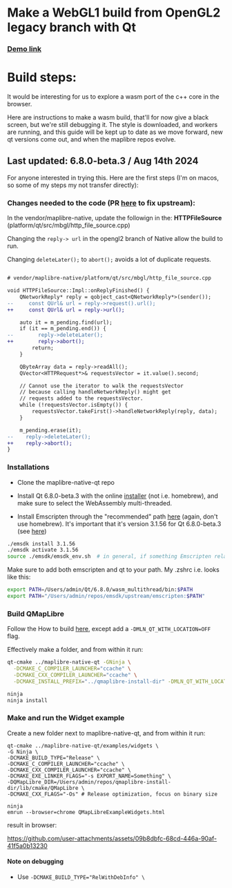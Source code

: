 # Make a WebGL1 build from OpenGL2 legacy branch with Qt

### [Demo link](https://birkskyum-maplibre-native-wasm.pages.dev/qt-for-webassembly/webgl1-from-opengl2-legacy-renderer/)

# Build steps:

It would be interesting for us to explore a wasm port of the c++ core in the browser.

Here are instructions to make a wasm build, that'll for now give a black screen, but we're still debugging it. The style is downloaded, and workers are running, and this guide will be kept up to date as we move forward, new qt versions come out, and when the maplibre repos evolve.

## **Last updated: 6.8.0-beta.3  / Aug 14th 2024**

For anyone interested in trying this. Here are the first steps (I'm on macos, so some of my steps my not transfer directly):

### Changes needed to the code (PR [here](https://github.com/maplibre/maplibre-native/pull/2689) to fix upstream):

In the vendor/maplibre-native, update the followign in the: **HTTPFileSource** (platform/qt/src/mbgl/http_file_source.cpp)

Changing the `reply-> url` in the opengl2 branch of Native allow the build to run.

Changing `deleteLater();` to `abort();` avoids a lot of duplicate requests.

```diff

# vendor/maplibre-native/platform/qt/src/mbgl/http_file_source.cpp

void HTTPFileSource::Impl::onReplyFinished() {
    QNetworkReply* reply = qobject_cast<QNetworkReply*>(sender());
--     const QUrl& url = reply->request().url();
++     const QUrl& url = reply->url();

    auto it = m_pending.find(url);
    if (it == m_pending.end()) {
--        reply->deleteLater();
++        reply->abort();
        return;
    }

    QByteArray data = reply->readAll();
    QVector<HTTPRequest*>& requestsVector = it.value().second;

    // Cannot use the iterator to walk the requestsVector
    // because calling handleNetworkReply() might get
    // requests added to the requestsVector.
    while (!requestsVector.isEmpty()) {
        requestsVector.takeFirst()->handleNetworkReply(reply, data);
    }

    m_pending.erase(it);
--    reply->deleteLater();
++    reply->abort();
}
```

### Installations

- Clone the maplibre-native-qt repo

- Install Qt 6.8.0-beta.3 with the online [installer](https://www.qt.io/download) (not i.e. homebrew), and make sure to select the WebAssembly multi-threaded.


- Install Emscripten through the "recommended" path [here](https://emscripten.org/docs/getting_started/downloads.html) (again, don't use homebrew). It's important that it's version 3.1.56 for Qt 6.8.0-beta.3 (see [here](https://bugreports.qt.io/browse/QTBUG-127425))

```sh
./emsdk install 3.1.56
./emsdk activate 3.1.56
source ./emsdk/emsdk_env.sh  # in general, if something Emscripten related can't be found, run this again
```

Make sure to add both emscripten and qt to your path. My .zshrc i.e. looks like this:

```sh
export PATH=/Users/admin/Qt/6.8.0/wasm_multithread/bin:$PATH
export PATH="/Users/admin/repos/emsdk/upstream/emscripten:$PATH"
```

### Build QMapLibre

Follow the How to build [here](https://github.com/maplibre/maplibre-native-qt?tab=readme-ov-file#how-to-build), except add a `-DMLN_QT_WITH_LOCATION=OFF` flag.

Effectively make a folder, and from within it run:

```sh
qt-cmake ../maplibre-native-qt -GNinja \
  -DCMAKE_C_COMPILER_LAUNCHER="ccache" \
  -DCMAKE_CXX_COMPILER_LAUNCHER="ccache" \
  -DCMAKE_INSTALL_PREFIX="../qmaplibre-install-dir" -DMLN_QT_WITH_LOCATION=OFF

ninja
ninja install
```

### Make and run the Widget example

Create a new folder next to maplibre-native-qt, and from within it run:

```
qt-cmake ../maplibre-native-qt/examples/widgets \
-G Ninja \
-DCMAKE_BUILD_TYPE="Release" \
-DCMAKE_C_COMPILER_LAUNCHER="ccache" \
-DCMAKE_CXX_COMPILER_LAUNCHER="ccache" \
-DCMAKE_EXE_LINKER_FLAGS="-s EXPORT_NAME=Something" \
-DQMapLibre_DIR=/Users/admin/repos/qmaplibre-install-dir/lib/cmake/QMapLibre \
-DCMAKE_CXX_FLAGS="-Os" # Release optimization, focus on binary size

ninja
emrun --browser=chrome QMapLibreExampleWidgets.html
```

result in browser:

https://github.com/user-attachments/assets/09b8dbfc-68cd-446a-90af-41f5a0b13230


#### Note on debugging

- Use `-DCMAKE_BUILD_TYPE="RelWithDebInfo" \`





